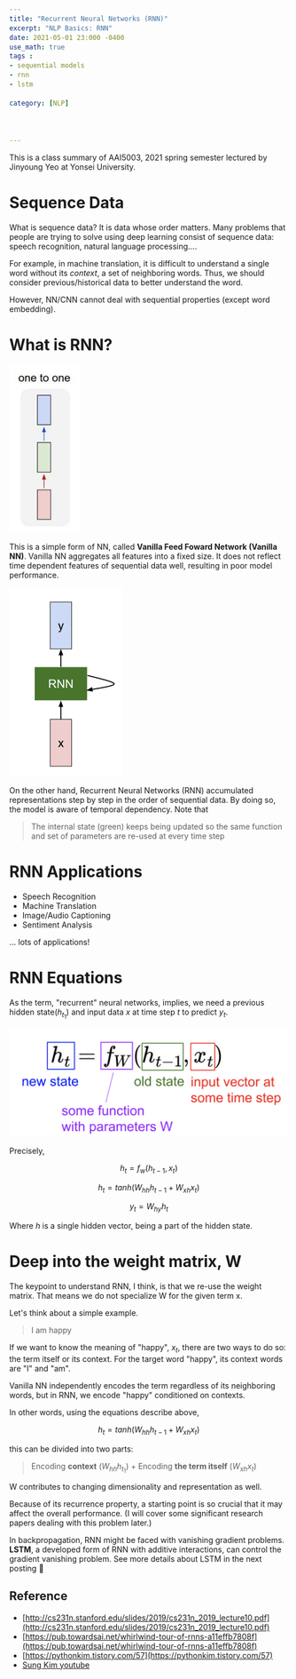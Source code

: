 ```yaml
---
title: "Recurrent Neural Networks (RNN)"
excerpt: "NLP Basics: RNN"
date: 2021-05-01 23:000 -0400
use_math: true
tags :
- sequential models
- rnn
- lstm

category: [NLP]



---
```


This is a class summary of AAI5003, 2021 spring semester lectured by Jinyoung Yeo at Yonsei University.



# Sequence Data

What is sequence data? It is data whose order matters. Many problems that people are trying to solve using deep learning consist of sequence data: speech recognition, natural language processing.... 

For example, in machine translation, it is difficult to understand a single word without its *context*, a set of neighboring words. Thus, we should consider previous/historical data to better understand the word.

However, NN/CNN cannot deal with sequential properties (except word embedding). 

# What is RNN?

<img src="/assets/2021-05-01-vanilla.png" alt="2021-05-01-vanilla" style="zoom:50%;" />

This is a simple form of NN, called **Vanilla Feed Foward Network (Vanilla NN)**. Vanilla NN aggregates all features into a fixed size. It does not reflect time dependent features of sequential data well, resulting in poor model performance. 



<img src="/assets/2021-05-01-rnn.png" alt="Screen Shot 2021-05-02 at 6.29.41 AM" style="zoom:50%;" />

On the other hand, Recurrent Neural Networks (RNN) accumulated representations step by step in the order of sequential data. By doing so, the model is aware of temporal dependency. Note that

> The internal state (green) keeps being updated so the same function and set of parameters are re-used at every time step

# RNN Applications

- Speech Recognition
- Machine Translation
- Image/Audio Captioning
- Sentiment Analysis

... lots of applications!

# RNN Equations

As the term, "recurrent" neural networks, implies, we need a previous hidden state($h_{t_1}$) and input data $x$ at time step $t$ to predict $y_t$. 

<img src="/assets/2021-05-02-rnn1.png" alt="Screen Shot 2021-05-02 at 7.00.46 AM" style="zoom:67%;" />

Precisely, 

$$h_t = f_w(h_{t-1}, x_t)$$

$$h_t = tanh(W_{hh}h_{t-1} + W_{xh}x_t)$$

$$y_t = W_{hy}h_t$$

Where $h$ is a single hidden vector, being a part of the hidden state.

# Deep into the weight matrix, W

The keypoint to understand RNN, I think, is that we re-use the weight matrix. That means we do not specialize W for the given term x. 

Let's think about a simple example.

> I am happy

If we want to know the meaning of "happy", $x_t$, there are two ways to do so: the term itself or its context. For the target word "happy", its context words are "I" and "am".

Vanilla NN independently encodes the term regardless of its neighboring words, but in RNN, we encode "happy" conditioned on contexts.

In other words, using the equations describe above, 

$$h_t = tanh(W_{hh}h_{t-1} + W_{xh}x_t)$$

this can be divided into two parts:

>  Encoding **context** ($W_{hh}h_{t_1}$) + Encoding **the term itself** ($W_{xh}x_t$) 

W contributes to changing dimensionality and representation as well.





Because of its recurrence property, a starting point is so crucial that it may affect the overall performance. (I will cover some significant research papers dealing with this problem later.)

In backpropagation, RNN might be faced with vanishing gradient problems. **LSTM**, a developed form of RNN with additive interactions, can control the gradient vanishing problem. See more details about LSTM in the next posting :raised_back_of_hand:



## Reference

- [http://cs231n.stanford.edu/slides/2019/cs231n_2019_lecture10.pdf](http://cs231n.stanford.edu/slides/2019/cs231n_2019_lecture10.pdf)
- [https://pub.towardsai.net/whirlwind-tour-of-rnns-a11effb7808f](https://pub.towardsai.net/whirlwind-tour-of-rnns-a11effb7808f)
- [https://pythonkim.tistory.com/57](https://pythonkim.tistory.com/57)
- [Sung Kim youtube](https://www.youtube.com/watch?v=-SHPG_KMUkQ&ab_channel=SungKim)

